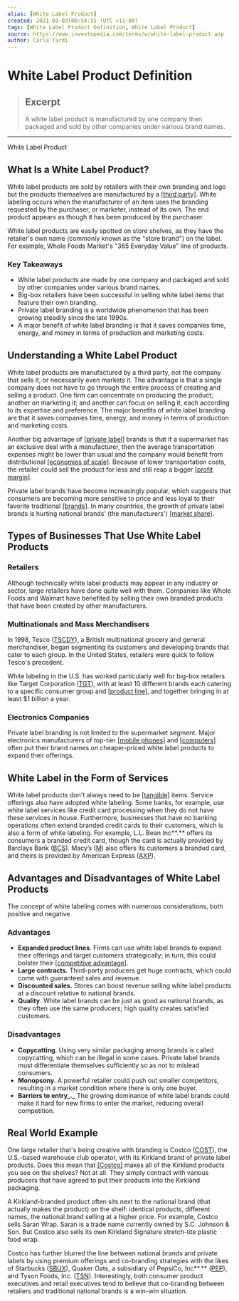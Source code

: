 ```yaml
---
alias: [White Label Product]
created: 2021-03-03T00:54:55 (UTC +11:00)
tags: [White Label Product Definition, White Label Product]
source: https://www.investopedia.com/terms/w/white-label-product.asp
author: Carla Tardi
---
```


# White Label Product Definition

> ## Excerpt
> A white label product is manufactured by one company then packaged and sold by other companies under various brand names.

---

White Label Product
## What Is a White Label Product?

White label products are sold by retailers with their own branding and logo but the products themselves are manufactured by a [[third party]](https://www.investopedia.com/terms/t/third-party.asp). White labeling occurs when the manufacturer of an item uses the branding requested by the purchaser, or marketer, instead of its own. The end product appears as though it has been produced by the purchaser.

White label products are easily spotted on store shelves, as they have the retailer's own name (commonly known as the "store brand") on the label. For example, Whole Foods Market's "365 Everyday Value" line of products.

### Key Takeaways

-   White label products are made by one company and packaged and sold by other companies under various brand names.
-   Big-box retailers have been successful in selling white label items that feature their own branding.
-   Private label branding is a worldwide phenomenon that has been growing steadily since the late 1990s.
-   A major benefit of white label branding is that it saves companies time, energy, and money in terms of production and marketing costs.

## Understanding a White Label Product

White label products are manufactured by a third party, not the company that sells it, or necessarily even markets it. The advantage is that a single company does not have to go through the entire process of creating and selling a product. One firm can concentrate on producing the product; another on marketing it; and another can focus on selling it, each according to its expertise and preference. The major benefits of white label branding are that it saves companies time, energy, and money in terms of production and marketing costs.

Another big advantage of [[private label]](https://www.investopedia.com/terms/p/private-brand.asp) brands is that if a supermarket has an exclusive deal with a manufacturer, then the average transportation expenses might be lower than usual and the company would benefit from distributional [[economies of scale]](https://www.investopedia.com/terms/e/economiesofscale.asp). Because of lower transportation costs, the retailer could sell the product for less and still reap a bigger [[profit margin]](https://www.investopedia.com/terms/p/profitmargin.asp).

Private label brands have become increasingly popular, which suggests that consumers are becoming more sensitive to price and less loyal to their favorite traditional [[brands]](https://www.investopedia.com/terms/b/brand.asp). In many countries, the growth of private label brands is hurting national brands’ (the manufacturers') [[market share]](https://www.investopedia.com/terms/m/marketshare.asp).

## Types of Businesses That Use White Label Products

### Retailers

Although technically white label products may appear in any industry or sector, large retailers have done quite well with them. Companies like Whole Foods and Walmart have benefited by selling their own branded products that have been created by other manufacturers.

### Multinationals and Mass Merchandisers

In 1998, Tesco ([TSCDY](https://www.investopedia.com/markets/quote?tvwidgetsymbol=tscdy)), a British multinational grocery and general merchandiser, began segmenting its customers and developing brands that cater to each group. In the United States, retailers were quick to follow Tesco's precedent.

White labeling in the U.S. has worked particularly well for big-box retailers like Target Corporation ([TGT](https://www.investopedia.com/markets/quote?tvwidgetsymbol=tgt)), with at least 10 different brands each catering to a specific consumer group and [[product line]](https://www.investopedia.com/terms/p/product-line.asp), and together bringing in at least $1 billion a year.

### Electronics Companies

Private label branding is not limited to the supermarket segment. Major electronics manufacturers of top-tier [[mobile phones]](https://www.investopedia.com/terms/s/smartphone.asp) and [[computers]](https://www.investopedia.com/articles/investing/012716/worlds-top-10-hardware-companies-aaplibm.asp) often put their brand names on cheaper-priced white label products to expand their offerings.

## White Label in the Form of Services

White label products don't always need to be [[tangible]](https://www.investopedia.com/terms/t/tangibleasset.asp) items. Service offerings also have adopted white labeling. Some banks, for example, use white label services like credit card processing when they do not have these services in house. Furthermore, businesses that have no banking operations often extend branded credit cards to their customers, which is also a form of white labeling. For example, L.L. Bean Inc**.** offers its consumers a branded credit card, though the card is actually provided by Barclays Bank ([BCS](https://www.investopedia.com/markets/quote?tvwidgetsymbol=bcs)). Macy’s ([M](https://www.investopedia.com/markets/quote?tvwidgetsymbol=m)) also offers its customers a branded card, and theirs is provided by American Express ([AXP](https://www.investopedia.com/markets/quote?tvwidgetsymbol=axp)).

## Advantages and Disadvantages of White Label Products

The concept of white labeling comes with numerous considerations, both positive and negative.

### Advantages

-   **Expanded product lines**. Firms can use white label brands to expand their offerings and target customers strategically; in turn, this could bolster their [[competitive advantage]](https://www.investopedia.com/terms/c/competitive_advantage.asp).
-   **Large contracts.** Third-party producers get huge contracts, which could come with guaranteed sales and revenue.
-   **Discounted sales.** Stores can boost revenue selling white label products at a discount relative to national brands.
-   **Quality**. White label brands can be just as good as national brands, as they often use the same producers; high quality creates satisfied customers.

### Disadvantages

-   **Copycatting**. Using very similar packaging among brands is called copycatting, which can be illegal in some cases. Private label brands must differentiate themselves sufficiently so as not to mislead consumers.
-   **Monopsony**. A powerful retailer could push out smaller competitors, resulting in a market condition where there is only one buyer.
-   **Barriers to entry_._** The growing dominance of white label brands could make it hard for new firms to enter the market, reducing overall competition.

## Real World Example

One large retailer that's being creative with branding is Costco ([COST](https://www.investopedia.com/markets/quote?tvwidgetsymbol=cost)), the U.S.-based warehouse club operator, with its Kirkland brand of private label products. Does this mean that [[Costco]](https://www.investopedia.com/articles/investing/070715/costcos-business-model-smarter-you-think.asp) makes all of the Kirkland products you see on the shelves? Not at all. They simply contract with various producers that have agreed to put their products into the Kirkland packaging.

A Kirkland-branded product often sits next to the national brand (that actually makes the product) on the shelf: identical products, different names, the national brand selling at a higher price. For example, Costco sells Saran Wrap. Saran is a trade name currently owned by S.C. Johnson & Son. But Costco also sells its own Kirkland Signature stretch-tite plastic food wrap.

Costco has further blurred the line between national brands and private labels by using premium offerings and co-branding strategies with the likes of Starbucks ([SBUX](https://www.investopedia.com/markets/quote?tvwidgetsymbol=sbux)), Quaker Oats, a subsidiary of PepsiCo, Inc**.** ([PEP](https://www.investopedia.com/markets/quote?tvwidgetsymbol=pep)), and Tyson Foods, Inc. ([TSN](https://www.investopedia.com/markets/quote?tvwidgetsymbol=tsn)). Interestingly, both consumer product executives and retail executives tend to believe that co-branding between retailers and traditional national brands is a win-win situation.
